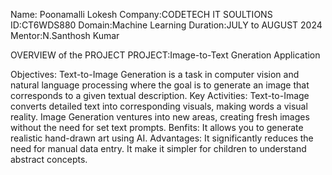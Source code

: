 Name: Poonamalli Lokesh
Company:CODETECH IT SOULTIONS
ID:CT6WDS880
Domain:Machine Learning
Duration:JULY to AUGUST 2024
Mentor:N.Santhosh Kumar

OVERVIEW of the PROJECT
PROJECT:Image-to-Text Gneration Application

Objectives:
        Text-to-Image Generation is a task in computer vision and natural language processing where the goal is to generate an image that corresponds to a given textual description.
Key Activities:
        Text-to-Image converts detailed text into corresponding visuals, making words a visual reality.
        Image Generation ventures into new areas, creating fresh images without the need for set text prompts.
Benfits:
        It allows you to generate realistic hand-drawn art using AI.
Advantages:
        It significantly reduces the need for manual data entry.
        It make it simpler for children to understand abstract concepts.
